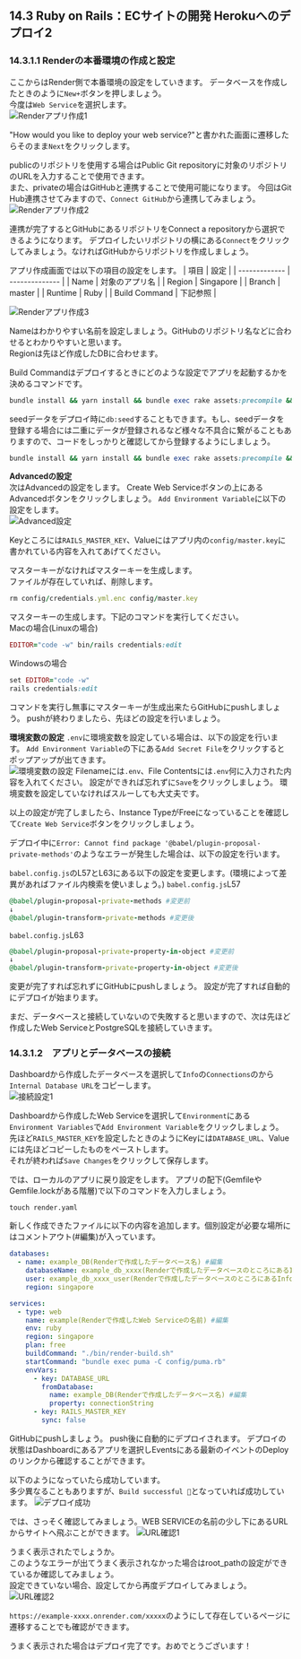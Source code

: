 ## 14.3 Ruby on Rails：ECサイトの開発 Herokuへのデプロイ2

### 14.3.1.1 Renderの本番環境の作成と設定
ここからはRender側で本番環境の設定をしていきます。
データベースを作成したときのように`New+`ボタンを押しましょう。  
今度は`Web Service`を選択します。  
![Renderアプリ作成1](images/14-3-1-1-01.png) 

"How would you like to deploy your web service?"と書かれた画面に遷移したらそのまま`Next`をクリックします。  

publicのリポジトリを使用する場合はPublic Git repositoryに対象のリポジトリのURLを入力することで使用できます。  
また、privateの場合はGitHubと連携することで使用可能になります。
今回はGit Hub連携させてみますので、`Connect GitHub`から連携してみましょう。
![Renderアプリ作成2](images/14-3-1-1-02.png) 

連携が完了するとGitHubにあるリポジトリをConnect a repositoryから選択できるようになります。
デプロイしたいリポジトリの横にある`Connect`をクリックしてみましょう。なければGitHubからリポジトリを作成しましょう。

アプリ作成画面では以下の項目の設定をします。
| 項目          | 設定           | 
| ------------- | -------------- | 
| Name          | 対象のアプリ名 | 
| Region        | Singapore      | 
| Branch        | master         |
| Runtime       | Ruby           | 
| Build Command | 下記参照       | 

![Renderアプリ作成3](images/14-3-1-1-03.png) 

Nameはわかりやすい名前を設定しましょう。GitHubのリポジトリ名などに合わせるとわかりやすいと思います。  
Regionは先ほど作成したDBに合わせます。

Build Commandはデプロイするときにどのような設定でアプリを起動するかを決めるコマンドです。

``` ruby
bundle install && yarn install && bundle exec rake assets:precompile && bundle exec rake assets:clean && bundle exec rails webpacker:compile && bundle exec rake db:migrate
```

seedデータをデプロイ時に`db:seed`することもできます。もし、seedデータを登録する場合には二重にデータが登録されるなど様々な不具合に繋がることもありますので、コードをしっかりと確認してから登録するようにしましょう。
``` ruby
bundle install && yarn install && bundle exec rake assets:precompile && bundle exec rake assets:clean && bundle exec rails webpacker:compile && bundle exec rake db:migrate && bundle exec rails db:seed
```

**Advancedの設定**  
次はAdvancedの設定をします。
Create Web Serviceボタンの上にあるAdvancedボタンをクリックしましょう。
`Add Environment Variable`に以下の設定をします。  
![Advanced設定](images/14-3-1-1-04.png) 

Keyところには`RAILS_MASTER_KEY`、Valueにはアプリ内の`config/master.key`に書かれている内容を入れてあげてください。

マスターキーがなければマスターキーを生成します。  
ファイルが存在していれば、削除します。
``` ruby
rm config/credentials.yml.enc config/master.key
```

マスターキーの生成します。下記のコマンドを実行してください。  
Macの場合(Linuxの場合)
``` ruby
EDITOR="code -w" bin/rails credentials:edit
```

Windowsの場合
``` ruby
set EDITOR="code -w"
rails credentials:edit
```

コマンドを実行し無事にマスターキーが生成出来たらGitHubにpushしましょう。
pushが終わりましたら、先ほどの設定を行いましょう。  

**環境変数の設定**
`.env`に環境変数を設定している場合は、以下の設定を行います。
`Add Environment Variable`の下にある`Add Secret File`をクリックするとポップアップが出てきます。  
![環境変数の設定](images/14-3-1-1-05.png) 
Filenameには`.env`、File Contentsには`.env`何に入力された内容を入れてください。
設定ができれば忘れずに`Save`をクリックしましょう。
環境変数を設定していなければスルーしても大丈夫です。  


以上の設定が完了しましたら、Instance TypeがFreeになっていることを確認して`Create Web Service`ボタンをクリックしましょう。

デプロイ中に`Error: Cannot find package '@babel/plugin-proposal-private-methods'`のようなエラーが発生した場合は、以下の設定を行います。

`babel.config.js`のL57とL63にある以下の設定を変更します。(環境によって差異があればファイル内検索を使いましょう。)
`babel.config.js`L57
``` ruby
@babel/plugin-proposal-private-methods #変更前
↓
@babel/plugin-transform-private-methods #変更後
```

`babel.config.js`L63
``` ruby
@babel/plugin-proposal-private-property-in-object #変更前
↓
@babel/plugin-transform-private-property-in-object #変更後
```

変更が完了すれば忘れずにGitHubにpushしましょう。
設定が完了すれば自動的にデプロイが始まります。

まだ、データベースと接続していないので失敗すると思いますので、次は先ほど作成したWeb ServiceとPostgreSQLを接続していきます。

### 14.3.1.2　アプリとデータベースの接続
Dashboardから作成したデータベースを選択して`Info`の`Connections`のから`Internal Database URL`をコピーします。  
![接続設定1](images/14-3-1-2-01.png) 

Dashboardから作成したWeb Serviceを選択して`Environment`にある`Environment Variables`で`Add Environment Variable`をクリックしましょう。  
先ほど`RAILS_MASTER_KEY`を設定したときのようにKeyには`DATABASE_URL`、Valueには先ほどコピーしたものをペーストします。  
それが終われば`Save Changes`をクリックして保存します。

では、ローカルのアプリに戻り設定をします。
アプリの配下(GemfileやGemfile.lockがある階層)で以下のコマンドを入力しましょう。
```
touch render.yaml
```

新しく作成できたファイルに以下の内容を追加します。個別設定が必要な場所にはコメントアウト(#編集)が入っています。

``` yml
databases:
  - name: example_DB(Renderで作成したデータベース名) #編集
    databaseName: example_db_xxxx(Renderで作成したデータベースのところにあるInfo>Connections>Database) #編集
    user: example_db_xxxx_user(Renderで作成したデータベースのところにあるInfo>Connections>Username) #編集
    region: singapore

services:
  - type: web
    name: example(Renderで作成したWeb Serviceの名前) #編集
    env: ruby
    region: singapore
    plan: free
    buildCommand: "./bin/render-build.sh"
    startCommand: "bundle exec puma -C config/puma.rb"
    envVars:
      - key: DATABASE_URL
        fromDatabase:
          name: example_DB(Renderで作成したデータベース名) #編集
          property: connectionString
      - key: RAILS_MASTER_KEY
        sync: false
```

GitHubにpushしましょう。
push後に自動的にデプロイされます。
デプロイの状態はDashboardにあるアプリを選択しEventsにある最新のイベントのDeployのリンクから確認することができます。

以下のようになっていたら成功しています。  
多少異なることもありますが、`Build successful 🎉`となっていれば成功しています。
![デプロイ成功](images/14-3-1-2-02.png) 

では、さっそく確認してみましょう。WEB SERVICEの名前の少し下にあるURLからサイトへ飛ぶことができます。
![URL確認1](images/14-3-1-2-03.png) 

うまく表示されたでしょうか。  
このようなエラーが出てうまく表示されなかった場合はroot_pathの設定ができているか確認してみましょう。  
設定できていない場合、設定してから再度デプロイしてみましょう。  
![URL確認2](images/14-3-1-2-04.png) 

`https://example-xxxx.onrender.com/xxxxx`のようにして存在しているページに遷移することでも確認ができます。

うまく表示された場合はデプロイ完了です。おめでとうございます！